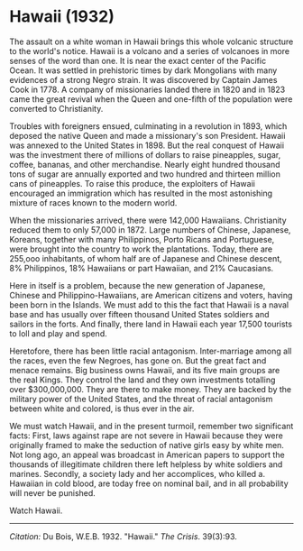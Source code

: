 <!--
title:   Hawaii
author:  Du Bois, W.E.B.
journal: The Crisis
year:    1932
volume:  39
issue:   3
pages:   93
-->
# Hawaii (1932)

The assault on a white woman in Hawaii brings this whole volcanic structure to the world's notice. Hawaii is a volcano and a series of volcanoes in more senses of the word than one. It is near the exact center of the Pacific Ocean. It was settled in prehistoric times by dark Mongolians with many evidences of a strong Negro strain. It was discovered by Captain James Cook in 1778. A company of missionaries landed there in 1820 and in 1823 came the great revival when the Queen and one-fifth of the population were converted to Christianity.

Troubles with foreigners ensued, culminating in a revolution in 1893, which deposed the native Queen and made a missionary's son President. Hawaii was annexed to the United States in 1898. But the real conquest of Hawaii was the investment there of millions of dollars to raise pineapples, sugar, coffee, bananas, and other merchandise. Nearly eight hundred thousand tons of sugar are annually exported and two hundred and thirteen million cans of pineapples. To raise this produce, the exploiters of Hawaii encouraged an immigration which has resulted in the most astonishing mixture of races known to the modern world.

When the missionaries arrived, there were 142,000 Hawaiians. Christianity reduced them to only 57,000 in 1872. Large numbers of Chinese, Japanese, Koreans, together with many Philippinos, Porto Ricans and Portuguese, were brought into the country to work the plantations. Today, there are 255,ooo inhabitants, of whom half are of Japanese and Chinese descent, 8% Philippinos, 18% Hawaiians or part Hawaiian, and 21% Caucasians.

Here in itself is a problem, because the new generation of Japanese, Chinese and Philippino-Hawaiians, are American citizens and voters, having been born in the Islands. We must add to this the fact that Hawaii is a naval base and has usually over fifteen thousand United States soldiers and sailors in the forts. And finally, there land in Hawaii each year 17,500 tourists to loll and play and spend.

Heretofore, there has been little racial antagonism. Inter-marriage among all the races, even the few Negroes, has gone on. But the great fact and menace remains. Big business owns Hawaii, and its five main groups are the real Kings. They control the land and they own investments totalling over $300,000,000. They are there to make money. They are backed by the military power of the United States, and the threat of racial antagonism between white and colored, is thus ever in the air.

We must watch Hawaii, and in the present turmoil, remember two significant facts: First, laws against rape are not severe in Hawaii because they were originally framed to make the seduction of native girls easy by white men. Not long ago, an appeal was broadcast in American papers to support the thousands of illegitimate children there left helpless by white soldiers and marines. Secondly, a society lady and her accomplices, who killed a. Hawaiian in cold blood, are today free on nominal bail, and in all probability will never be punished.

Watch Hawaii.

______________
*Citation:* Du Bois, W.E.B. 1932. "Hawaii." *The Crisis*. 39(3):93.
